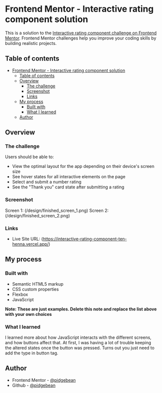 # Frontend Mentor - Interactive rating component solution

This is a solution to the [Interactive rating component challenge on Frontend Mentor](https://www.frontendmentor.io/challenges/interactive-rating-component-koxpeBUmI). Frontend Mentor challenges help you improve your coding skills by building realistic projects. 

## Table of contents

- [Frontend Mentor - Interactive rating component solution](#frontend-mentor---interactive-rating-component-solution)
  - [Table of contents](#table-of-contents)
  - [Overview](#overview)
    - [The challenge](#the-challenge)
    - [Screenshot](#screenshot)
    - [Links](#links)
  - [My process](#my-process)
    - [Built with](#built-with)
    - [What I learned](#what-i-learned)
  - [Author](#author)

## Overview

### The challenge

Users should be able to:

- View the optimal layout for the app depending on their device's screen size
- See hover states for all interactive elements on the page
- Select and submit a number rating
- See the "Thank you" card state after submitting a rating

### Screenshot

Screen 1: (/design/finished_screen_1.png)
Screen 2: (/design/finished_screen_2.png)

### Links

- Live Site URL: (https://interactive-rating-component-ten-henna.vercel.app/)

## My process

### Built with

- Semantic HTML5 markup
- CSS custom properties
- Flexbox
- JavaScript

**Note: These are just examples. Delete this note and replace the list above with your own choices**

### What I learned

I learned more about how JavaScript interacts with the different screens, and how buttons affect that. At first, I was having a lot of trouble keeping the altered states once the button was pressed. Turns out you just need to add the type in button tag.


## Author

- Frontend Mentor - [@pidgebean](https://www.frontendmentor.io/profile/pidgebean)
- Github - [@pidgebean](https://github.com/pidgebean)
